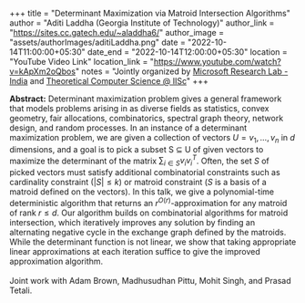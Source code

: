 +++
title = "Determinant Maximization via Matroid Intersection Algorithms"
author = "Aditi Laddha (Georgia Institute of Technology)"
author_link = "https://sites.cc.gatech.edu/~aladdha6/"
author_image = "assets/authorImages/aditiLaddha.png"
date = "2022-10-14T11:00:00+05:30"
date_end = "2022-10-14T12:00:00+05:30"
location = "YouTube Video Link"
location_link = "https://www.youtube.com/watch?v=kApXm2oQbos"
notes = "Jointly organized by <a href = "https://www.microsoft.com/en-us/research/lab/microsoft-research-india/" target= "_blank">Microsoft Research Lab - India</a> and <a href='https://www.csa.iisc.ac.in/theoretical-computer-science/' target= "_blank">Theoretical Computer Science @ IISc</a>"
+++

<b>Abstract:</b>
Determinant maximization problem gives a general framework that models problems arising in as diverse fields as
statistics, convex geometry, fair allocations, combinatorics, spectral graph theory, network design, and random
processes. In an instance of a determinant maximization problem, we are given a collection of vectors
$U = {v_1, \ldots, v_n}$ in $d$ dimensions, and a goal is to pick a subset S ⊆ U of given vectors to maximize
the determinant of the matrix $\sum_{i \in S} v_i v_i^T$. Often, the set $S$ of picked vectors must satisfy additional
combinatorial constraints such as cardinality constraint ($|S| \leq k$) or matroid constraint ($S$ is a basis of a
matroid defined on the vectors). In this talk, we give a polynomial-time deterministic algorithm that returns an
$r^{O(r)}$-approximation for any matroid of rank $r \leq d$. Our algorithm builds on combinatorial algorithms for
matroid intersection, which iteratively improves any solution by finding an alternating negative cycle in the exchange
graph defined by the matroids. While the determinant function is not linear, we show that taking appropriate linear
approximations at each iteration suffice to give the improved approximation algorithm.
<br><br>
Joint work with Adam Brown, Madhusudhan Pittu, Mohit Singh, and Prasad Tetali.
